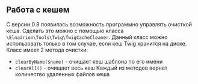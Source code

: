 ## Работа с кешем

С версии 0.8 появилась возможность программно управлять очисткой кеша. Сделать это можно с помощью класса `\Elnadrion\Tools\Twig\TwigCacheCleaner`. Данный класс можно использовать только в том случае, если кеш Twig хранится на диске. 
Класс имеет 2 метода очистки:
* `clearByName($name)` - очищает кеш шаблона по его имени 
* `clearAll()` - очищает весь кеш
Каждый из методов вернет количество удаленных файлов кеша
